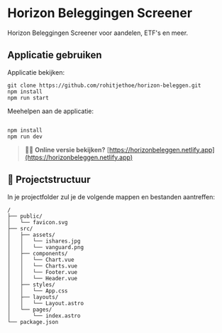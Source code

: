 # Horizon Beleggingen Screener
Horizon Beleggingen Screener voor aandelen, ETF's en meer. 

## Applicatie gebruiken
Applicatie bekijken:

```
git clone https://github.com/rohitjethoe/horizon-beleggen.git
npm install
npm run start
```

Meehelpen aan de applicatie: 

```

npm install
npm run dev
```


> 👩‍💻 **Online versie bekijken?** [https://horizonbeleggen.netlify.app](https://horizonbeleggen.netlify.app)

## 🚀 Projectstructuur

In je projectfolder zul je de volgende mappen en bestanden aantreffen:

```
/
├── public/
│   └── favicon.svg
├── src/
│   ├── assets/
│   │   └── ishares.jpg
│   │   └── vanguard.png
│   ├── components/
│   │   └── Chart.vue
│   │   └── Charts.vue
│   │   └── Footer.vue
│   │   └── Header.vue
│   ├── styles/
│   │   └── App.css
│   ├── layouts/
│   │   └── Layout.astro
│   └── pages/
│       └── index.astro
└── package.json
```